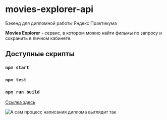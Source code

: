 # movies-explorer-api

Бэкенд для дипломной работы Яндекс Практикума

**Movies Explorer** - сервис, в котором можно найти фильмы по запросу и сохранить в личном кабинете.
<br>
## Доступные скрипты

### `npm start`

### `npm test`

### `npm run build`

[Ссылка здесь](https://api.movies-pchu.nomoredomains.rocks)

![А сам процесс написания диплома выглядит так](https://shutniks.com/wp-content/uploads/2020/04/Memy_pro_diplom_5_24090714.jpg)
